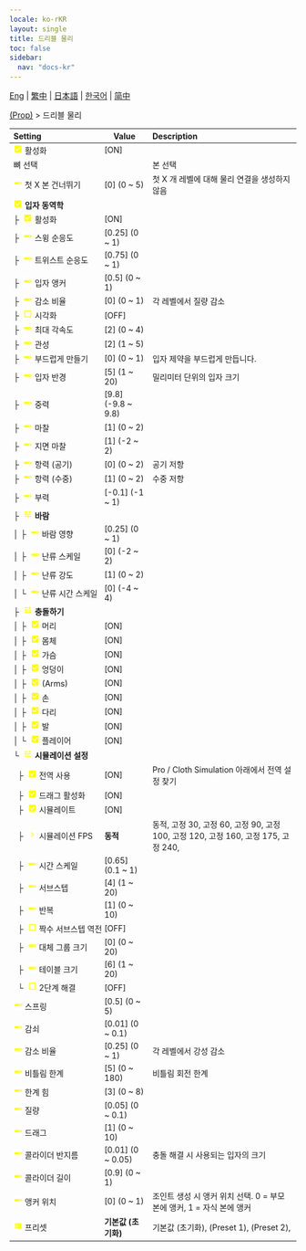 ```yaml
---
locale: ko-rKR
layout: single
title: 드리블 물리
toc: false
sidebar:
  nav: "docs-kr"
---
```

[Eng](/dancexr/menu/2025.4/prop/cloth_physics) | [繁中](/tw/dancexr/menu/2025.4/prop/cloth_physics) | [日本語](/jp/dancexr/menu/2025.4/prop/cloth_physics) | [한국어](/kr/dancexr/menu/2025.4/prop/cloth_physics) | [简中](/zh/dancexr/menu/2025.4/prop/cloth_physics)

[(Prop)](../menu#(Prop)) > 드리블 물리



| Setting | Value | Description |
| :--- | --- | :--- |
|<nobr> ![check_on icon](/images/icon/ic_check_on.png)  활성화</nobr>| [ON] | 
|<nobr> 뼈 선택</nobr>|| 본 선택
|<nobr> ![slider icon](/images/icon/ic_slider.png)  첫 X 본 건너뛰기</nobr>| [0] (0 ~ 5) | 첫 X 개 레벨에 대해 물리 연결을 생성하지 않음
|<nobr> ![check_on icon](/images/icon/ic_check_on.png)  <b>입자 동역학</b></nobr>| | 
|<nobr>├&nbsp; ![check_on icon](/images/icon/ic_check_on.png)  활성화</nobr>| [ON] | 
|<nobr>├&nbsp; ![slider icon](/images/icon/ic_slider.png)  스윙 순응도</nobr>| [0.25] (0 ~ 1) | 
|<nobr>├&nbsp; ![slider icon](/images/icon/ic_slider.png)  트위스트 순응도</nobr>| [0.75] (0 ~ 1) | 
|<nobr>├&nbsp; ![slider icon](/images/icon/ic_slider.png)  입자 앵커</nobr>| [0.5] (0 ~ 1) | 
|<nobr>├&nbsp; ![slider icon](/images/icon/ic_slider.png)  감소 비율</nobr>| [0] (0 ~ 1) | 각 레벨에서 질량 감소
|<nobr>├&nbsp; ![check_off icon](/images/icon/ic_check_off.png)  시각화</nobr>| [OFF] | 
|<nobr>├&nbsp; ![slider icon](/images/icon/ic_slider.png)  최대 각속도</nobr>| [2] (0 ~ 4) | 
|<nobr>├&nbsp; ![slider icon](/images/icon/ic_slider.png)  관성</nobr>| [2] (1 ~ 5) | 
|<nobr>├&nbsp; ![slider icon](/images/icon/ic_slider.png)  부드럽게 만들기</nobr>| [0] (0 ~ 1) | 입자 제약을 부드럽게 만듭니다.
|<nobr>├&nbsp; ![slider icon](/images/icon/ic_slider.png)  입자 반경</nobr>| [5] (1 ~ 20) | 밀리미터 단위의 입자 크기
|<nobr>├&nbsp; ![slider icon](/images/icon/ic_slider.png)  중력</nobr>| [9.8] (-9.8 ~ 9.8) | 
|<nobr>├&nbsp; ![slider icon](/images/icon/ic_slider.png)  마찰</nobr>| [1] (0 ~ 2) | 
|<nobr>├&nbsp; ![slider icon](/images/icon/ic_slider.png)  지면 마찰</nobr>| [1] (-2 ~ 2) | 
|<nobr>├&nbsp; ![slider icon](/images/icon/ic_slider.png)  항력 (공기)</nobr>| [0] (0 ~ 2) | 공기 저항
|<nobr>├&nbsp; ![slider icon](/images/icon/ic_slider.png)  항력 (수중)</nobr>| [1] (0 ~ 2) | 수중 저항
|<nobr>├&nbsp; ![slider icon](/images/icon/ic_slider.png)  부력</nobr>| [-0.1] (-1 ~ 1) | 
|<nobr>├&nbsp; ![tune icon](/images/icon/ic_tune.png)  <b>바람</b></nobr>| | 
|<nobr>│&nbsp;├&nbsp; ![slider icon](/images/icon/ic_slider.png)  바람 영향</nobr>| [0.25] (0 ~ 1) | 
|<nobr>│&nbsp;├&nbsp; ![slider icon](/images/icon/ic_slider.png)  난류 스케일</nobr>| [0] (-2 ~ 2) | 
|<nobr>│&nbsp;├&nbsp; ![slider icon](/images/icon/ic_slider.png)  난류 강도</nobr>| [1] (0 ~ 2) | 
|<nobr>│&nbsp;└&nbsp; ![slider icon](/images/icon/ic_slider.png)  난류 시간 스케일</nobr>| [0] (-4 ~ 4) | 
|<nobr>├&nbsp; ![tune icon](/images/icon/ic_tune.png)  <b>충돌하기</b></nobr>| | 
|<nobr>│&nbsp;├&nbsp; ![check_on icon](/images/icon/ic_check_on.png)  머리</nobr>| [ON] | 
|<nobr>│&nbsp;├&nbsp; ![check_on icon](/images/icon/ic_check_on.png)  몸체</nobr>| [ON] | 
|<nobr>│&nbsp;├&nbsp; ![check_on icon](/images/icon/ic_check_on.png)  가슴</nobr>| [ON] | 
|<nobr>│&nbsp;├&nbsp; ![check_on icon](/images/icon/ic_check_on.png)  엉덩이</nobr>| [ON] | 
|<nobr>│&nbsp;├&nbsp; ![check_on icon](/images/icon/ic_check_on.png)  (Arms)</nobr>| [ON] | 
|<nobr>│&nbsp;├&nbsp; ![check_on icon](/images/icon/ic_check_on.png)  손</nobr>| [ON] | 
|<nobr>│&nbsp;├&nbsp; ![check_on icon](/images/icon/ic_check_on.png)  다리</nobr>| [ON] | 
|<nobr>│&nbsp;├&nbsp; ![check_on icon](/images/icon/ic_check_on.png)  발</nobr>| [ON] | 
|<nobr>│&nbsp;└&nbsp; ![check_on icon](/images/icon/ic_check_on.png)  플레이어</nobr>| [ON] | 
|<nobr>└&nbsp; ![tune icon](/images/icon/ic_tune.png)  <b>시뮬레이션 설정</b></nobr>| | 
|<nobr>&nbsp;&nbsp;├&nbsp; ![check_on icon](/images/icon/ic_check_on.png)  전역 사용</nobr>| [ON] | Pro / Cloth Simulation 아래에서 전역 설정 찾기
|<nobr>&nbsp;&nbsp;├&nbsp; ![check_on icon](/images/icon/ic_check_on.png)  드래그 활성화</nobr>| [ON] | 
|<nobr>&nbsp;&nbsp;├&nbsp; ![check_on icon](/images/icon/ic_check_on.png)  시뮬레이트</nobr>| [ON] | 
|<nobr>&nbsp;&nbsp;├&nbsp; ![chevron icon](/images/icon/ic_chevron.png)  시뮬레이션 FPS</nobr>| **동적** | 동적, 고정 30, 고정 60, 고정 90, 고정 100, 고정 120, 고정 160, 고정 175, 고정 240,  |
|<nobr>&nbsp;&nbsp;├&nbsp; ![slider icon](/images/icon/ic_slider.png)  시간 스케일</nobr>| [0.65] (0.1 ~ 1) | 
|<nobr>&nbsp;&nbsp;├&nbsp; ![slider icon](/images/icon/ic_slider.png)  서브스텝</nobr>| [4] (1 ~ 20) | 
|<nobr>&nbsp;&nbsp;├&nbsp; ![slider icon](/images/icon/ic_slider.png)  반복</nobr>| [1] (0 ~ 10) | 
|<nobr>&nbsp;&nbsp;├&nbsp; ![check_off icon](/images/icon/ic_check_off.png)  짝수 서브스텝 역전</nobr>| [OFF] | 
|<nobr>&nbsp;&nbsp;├&nbsp; ![slider icon](/images/icon/ic_slider.png)  대체 그룹 크기</nobr>| [0] (0 ~ 20) | 
|<nobr>&nbsp;&nbsp;├&nbsp; ![slider icon](/images/icon/ic_slider.png)  테이블 크기</nobr>| [6] (1 ~ 20) | 
|<nobr>&nbsp;&nbsp;└&nbsp; ![check_off icon](/images/icon/ic_check_off.png)  2단계 해결</nobr>| [OFF] | 
|<nobr> ![slider icon](/images/icon/ic_slider.png)  스프링</nobr>| [0.5] (0 ~ 5) | 
|<nobr> ![slider icon](/images/icon/ic_slider.png)  감쇠</nobr>| [0.01] (0 ~ 0.1) | 
|<nobr> ![slider icon](/images/icon/ic_slider.png)  감소 비율</nobr>| [0.25] (0 ~ 1) | 각 레벨에서 강성 감소
|<nobr> ![slider icon](/images/icon/ic_slider.png)  비틀림 한계</nobr>| [5] (0 ~ 180) | 비틀림 회전 한계
|<nobr> ![slider icon](/images/icon/ic_slider.png)  한계 힘</nobr>| [3] (0 ~ 8) | 
|<nobr> ![slider icon](/images/icon/ic_slider.png)  질량</nobr>| [0.05] (0 ~ 0.1) | 
|<nobr> ![slider icon](/images/icon/ic_slider.png)  드래그</nobr>| [1] (0 ~ 10) | 
|<nobr> ![slider icon](/images/icon/ic_slider.png)  콜라이더 반지름</nobr>| [0.01] (0 ~ 0.05) | 충돌 해결 시 사용되는 입자의 크기
|<nobr> ![slider icon](/images/icon/ic_slider.png)  콜라이더 길이</nobr>| [0.9] (0 ~ 1) | 
|<nobr> ![slider icon](/images/icon/ic_slider.png)  앵커 위치</nobr>| [0] (0 ~ 1) | 조인트 생성 시 앵커 위치 선택. 0 = 부모 본에 앵커, 1 = 자식 본에 앵커
|<nobr> ![list icon](/images/icon/ic_list.png)  프리셋</nobr>| **기본값 (초기화)** | 기본값 (초기화), (Preset 1), (Preset 2),  |
